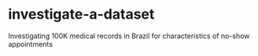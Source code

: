 # investigate-a-dataset
Investigating 100K medical records in Brazil for characteristics of no-show appointments
